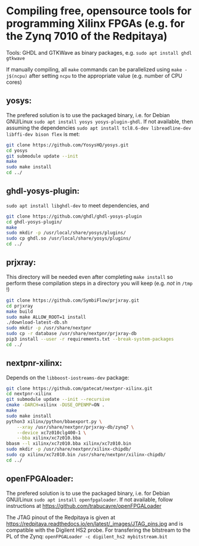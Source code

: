 # Compiling free, opensource tools for programming Xilinx FPGAs (e.g. for the Zynq 7010 of the Redpitaya)

Tools: GHDL and GTKWave as binary packages, e.g. ``sudo apt install ghdl gtkwave``

If manually compiling, all ``make`` commands can be parallelized using ``make -j$(ncpu)`` after setting ``ncpu`` to the appropriate value (e.g. number of CPU cores)

## yosys:

The prefered solution is to use the packaged binary, i.e. for Debian GNU/Linux
``sudo apt install yosys yosys-plugin-ghdl``. If not available, then assuming the dependencies
``sudo apt install tcl8.6-dev libreadline-dev libffi-dev bison flex`` is met:

```sh
git clone https://github.com/YosysHQ/yosys.git
cd yosys
git submodule update --init
make
sudo make install
cd ../
```

## ghdl-yosys-plugin:

``sudo apt install libghdl-dev`` to meet dependencies, and

```sh
git clone https://github.com/ghdl/ghdl-yosys-plugin
cd ghdl-yosys-plugin/
make
sudo mkdir -p /usr/local/share/yosys/plugins/
sudo cp ghdl.so /usr/local/share/yosys/plugins/
cd ../
```

## prjxray:

This directory will be needed even after completing ``make install`` so perform
these compilation steps in a directory you will keep (e.g. *not* in ``/tmp`` !)

```sh
git clone https://github.com/SymbiFlow/prjxray.git
cd prjxray
make build
sudo make ALLOW_ROOT=1 install
./download-latest-db.sh
sudo mkdir -p /usr/share/nextpnr
sudo cp -r database /usr/share/nextpnr/prjxray-db
pip3 install --user -r requirements.txt --break-system-packages
cd ../
```

## nextpnr-xilinx:

Depends on the ``libboost-iostreams-dev`` package:

```sh
git clone https://github.com/gatecat/nextpnr-xilinx.git
cd nextpnr-xilinx
git submodule update --init --recursive
cmake -DARCH=xilinx -DUSE_OPENMP=ON .
make 
sudo make install
python3 xilinx/python/bbaexport.py \
	--xray /usr/share/nextpnr/prjxray-db/zynq7 \
	--device xc7z010clg400-1 \
	--bba xilinx/xc7z010.bba
bbasm --l xilinx/xc7z010.bba xilinx/xc7z010.bin
sudo mkdir -p /usr/share/nextpnr/xilinx-chipdb/
sudo cp xilinx/xc7z010.bin /usr/share/nextpnr/xilinx-chipdb/
cd ../
```

## openFPGAloader:

The prefered solution is to use the packaged binary, i.e. for Debian GNU/Linux
``sudo apt install openfpgaloader``. If not available, follow instructions at
https://github.com/trabucayre/openFPGALoader

The JTAG pinout of the Redpitaya is given at https://redpitaya.readthedocs.io/en/latest/_images/JTAG_pins.jpg and is compatible with the Digilent HS2 probe. For transfering the bitstream to the PL of the Zynq: ``openFPGALoader -c digilent_hs2 mybitstream.bit``
